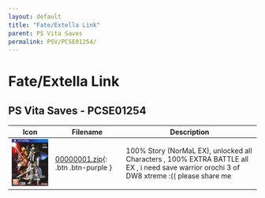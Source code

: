```yaml
---
layout: default
title: "Fate/Extella Link"
parent: PS Vita Saves
permalink: PSV/PCSE01254/
---
```

# Fate/Extella Link

## PS Vita Saves - PCSE01254

| Icon | Filename | Description |
|------|----------|-------------|
| ![Fate/Extella Link](icon0.png) | [00000001.zip](00000001.zip){: .btn .btn-purple } | 100% Story (NorMaL EX), unlocked all Characters , 100% EXTRA BATTLE all EX , i need save warrior orochi 3 of DW8 xtreme :(( please share me  |
